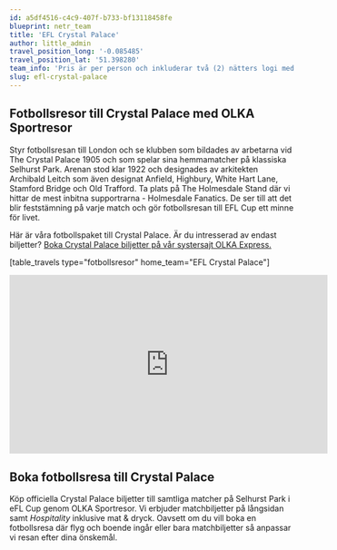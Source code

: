 ```yaml
---
id: a5df4516-c4c9-407f-b733-bf13118458fe
blueprint: netr_team
title: 'EFL Crystal Palace'
author: little_admin
travel_position_long: '-0.085485'
travel_position_lat: '51.398280'
team_info: 'Pris är per person och inkluderar två (2) nätters logi med del i dubbelrum på 3*** hotell i London, frukost på hotellet samt matchbiljett på arenans kortsida. OBS! Priset som också inkluderar flyg är ett frånpris.'
slug: efl-crystal-palace
---
```

<h2>Fotbollsresor till Crystal Palace med OLKA Sportresor</h2>
<p>Styr fotbollsresan till London och se klubben som bildades av arbetarna vid The Crystal Palace 1905 och som spelar sina hemmamatcher på klassiska Selhurst Park. Arenan stod klar 1922 och designades av arkitekten Archibald Leitch som även designat Anfield, Highbury, White Hart Lane, Stamford Bridge och Old Trafford. Ta plats på The Holmesdale Stand där vi hittar de mest inbitna supportrarna - Holmesdale Fanatics. De ser till att det blir feststämning på varje match och gör fotbollsresan till EFL Cup ett minne för livet.</p>
<p>Här är våra fotbollspaket till Crystal Palace. Är du intresserad av endast biljetter? <a href="https://www.olkaexpress.se/fotbollsbiljetter/efl-cup-england/london/crystal-palace">Boka Crystal Palace biljetter på vår systersajt OLKA Express.</a></p>
<p>[table_travels type="fotbollsresor" home_team="EFL Crystal Palace"]</p>
<p><iframe src="https://www.youtube.com/embed/itztAqA4Qm0" width="560" height="315" frameborder="0" allowfullscreen="allowfullscreen" data-mce-fragment="1"></iframe></p>
<h2>Boka fotbollsresa till Crystal Palace</h2>
<p>Köp officiella Crystal Palace biljetter till samtliga matcher på Selhurst Park i eFL Cup genom OLKA Sportresor. Vi erbjuder matchbiljetter på långsidan samt <em>Hospitality </em>inklusive mat &amp; dryck. Oavsett om du vill boka en fotbollsresa där flyg och boende ingår eller bara matchbiljetter så anpassar vi resan efter dina önskemål.</p>
